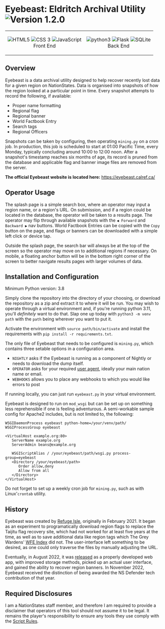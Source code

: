 # Eyebeast: Eldritch Archival Utility ![Version 1.2.0](https://img.shields.io/badge/Version-1.2.0-0099ff)

<table align="center"><tr>
<td align="center">

<img src="https://img.shields.io/badge/-HTML5-E34F26?logo=html5&logoColor=white&style=flat" alt="HTML5"> <img src="https://img.shields.io/badge/-Bulma-00D1B2?logo=bulma&logoColor=white&style=flat" alt="CSS 3"> <img src="https://img.shields.io/badge/-JavaScript-F7DF1E?logo=javascript&logoColor=white&style=flat" alt="JavaScript">
<br>Front End

</td><td align="center">

<img src="https://img.shields.io/badge/-Python%203-3776AB?logo=python&logoColor=white&style=flat" alt="python3"> <img src="https://img.shields.io/badge/-Flask-000000?logo=flask&logoColor=white&style=flat" alt="Flask"> <img src="https://img.shields.io/badge/-SQLite%203-003B57?logo=sqlite&logoColor=white&style=flat" alt="SQLite">
<br>Back End

</td>
</tr></table>

## Overview
Eyebeast is a data archival utility designed to help recover recently lost data for a given region on NationStates. Data is organised into snapshots of how the region looked at a particular point in time. Every snapshot attempts to record the following, if available:
- Proper name formatting
- Regional flag
- Regional banner
- World Factbook Entry
- Search tags
- Regional Officers

Snapshots can be taken by configuring, then operating `mining.py` on a cron job. In production, this job is scheduled to start at 01:00 Pacific Time, every Monday, typically concluding around 10:00 to 12:00 noon. After a snapshot's timestamp reaches six months of age, its record is pruned from the database and applicable flag and banner image files are removed from the server.

**The official Eyebeast website is located here:** https://eyebeast.calref.ca/

## Operator Usage
The splash page is a simple search box, where an operator may input a region name, or a region's URL. On submission, and if a region could be located in the database, the operator will be taken to a results page. The operator may flip through available snapshots with the `◀ Forward` and `Backward ▶` nav buttons. World Factbook Entries can be copied with the `Copy` button on the page, and flags or banners can be downloaded with a simple left click or device tap.

Outside the splash page, the search bar will always be at the top of the screen so the operator may move on to additional regions if necessary. On mobile, a floating anchor button will be in the bottom right corner of the screen to better navigate results pages with larger volumes of data.

## Installation and Configuration

Minimum Python version: 3.8

Simply clone the repository into the directory of your choosing, or download the repository as a zip and extract it to where it will be run. You may wish to operate through a virtual environment and, if you're running python 3.11, you'll *definitely* want to do that. Slap one up today with `python3 -m venv path` with the `path` being wherever you want to put it.

Activate the environment with `source path/bin/activate` and install the requirements with `pip install -r requirements.txt`.

The only file of Eyebeast that needs to be configured is `mining.py`, which contains three setable options in a configuration area.
- `NIGHTLY` asks if the Eyebeast is running as a component of Nightly or needs to download the dump itself.
- `OPERATOR` asks for your required [user agent](https://www.nationstates.net/pages/api.html#terms), ideally your main nation name or email.
- `WEBHOOKS` allows you to place any webhooks to which you would like errors to post

If running locally, you can just run `eyebeast.py` in your virtual environment.

Eyebeast is designed to run on `mod_wsgi` but can be set up on something less reprehensible if one is feeling adventurous. A semi-workable sample config for Apache2 includes, but is not limited to, the following:

```
WSGIDaemonProcess eyebeast python-home=/your/venv/path/
WSGIProcessGroup eyebeast

<VirtualHost example.org:80>
   ServerName example.org
   ServerAdmin beans@example.org

   WSGIScriptAlias / /your/eyebeast/path/wsgi.py process-group=eyebeast
   <Directory /your/eyebeast/path>
      Order allow,deny
      Allow from all
   </Directory>
</VirtualHost>
```
Do not forget to set up a weekly cron job for `mining.py`, such as with Linux'`crontab` utility.

## History

Eyebeast was created by [Refuge Isle](https://www.nationstates.net/nation=refuge_isle), originally in February 2021. It began as an experiment to programatically download region flags to replace the Taijitu flag recovery site, which had not worked for at least five years at the time, as well as to save additional data like region tags which The Grey Wardens' [WFE Index](https://greywardens.xyz/tools/wfe_index/) did not. The user-interface left something to be desired, as one could only traverse the files by manually adjusting the URL.

Eventually, in August 2022, it was [released](https://forum.calref.ca/index.php?topic=9.msg3853#msg3853) as a properly developed web app, with improved storage methods, picked up an actual user interface, and gained the ability to recover region banners. In November 2022, Eyebeast received the distinction of being awarded the NS Defender tech contribution of that year.

## Required Disclosures

I am a NationStates staff member, and therefore I am required to provide a disclaimer that operators of this tool should not assume it to be legal. It remains the player's responsibility to ensure any tools they use comply with the [Script Rules](https://forum.nationstates.net/viewtopic.php?p=16394966#p16394966).